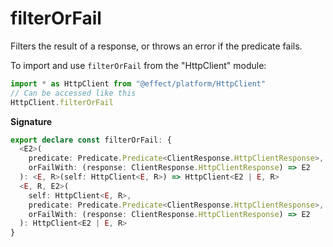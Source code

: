 # filterOrFail

Filters the result of a response, or throws an error if the predicate fails.

To import and use `filterOrFail` from the "HttpClient" module:

```ts
import * as HttpClient from "@effect/platform/HttpClient"
// Can be accessed like this
HttpClient.filterOrFail
```

**Signature**

```ts
export declare const filterOrFail: {
  <E2>(
    predicate: Predicate.Predicate<ClientResponse.HttpClientResponse>,
    orFailWith: (response: ClientResponse.HttpClientResponse) => E2
  ): <E, R>(self: HttpClient<E, R>) => HttpClient<E2 | E, R>
  <E, R, E2>(
    self: HttpClient<E, R>,
    predicate: Predicate.Predicate<ClientResponse.HttpClientResponse>,
    orFailWith: (response: ClientResponse.HttpClientResponse) => E2
  ): HttpClient<E2 | E, R>
}
```
